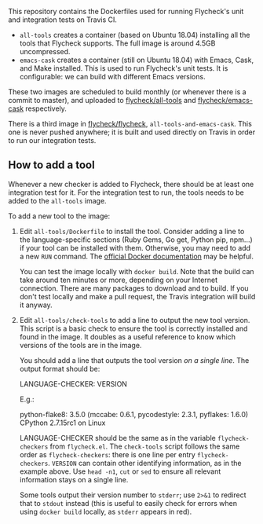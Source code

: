 This repository contains the Dockerfiles used for running Flycheck's unit and
integration tests on Travis CI.

- `all-tools` creates a container (based on Ubuntu 18.04) installing all the
  tools that Flycheck supports.  The full image is around 4.5GB uncompressed.
- `emacs-cask` creates a container (still on Ubuntu 18.04) with Emacs, Cask, and
  Make installed.  This is used to run Flycheck's unit tests.  It is
  configurable: we can build with different Emacs versions.

These two images are scheduled to build monthly (or whenever there is a commit
to master), and uploaded to [flycheck/all-tools][hub:all-tools] and
[flycheck/emacs-cask][hub:emacs-cask] respectively.

There is a third image in [flycheck/flycheck][],
`all-tools-and-emacs-cask`. This one is never pushed anywhere; it is built and
used directly on Travis in order to run our integration tests.

## How to add a tool

Whenever a new checker is added to Flycheck, there should be at least one
integration test for it.  For the integration test to run, the tools needs to be
added to the `all-tools` image.

To add a new tool to the image:

1. Edit `all-tools/Dockerfile` to install the tool.  Consider adding a line to
   the language-specific sections (Ruby Gems, Go get, Python pip, npm...) if
   your tool can be installed with them.  Otherwise, you may need to add a new
   `RUN` command.  The [official Docker documentation][docker-man] may be
   helpful.

   You can test the image locally with `docker build`.  Note that the build can
   take around ten minutes or more, depending on your Internet connection.
   There are many packages to download and to build.  If you don't test locally
   and make a pull request, the Travis integration will build it anyway.

2. Edit `all-tools/check-tools` to add a line to output the new tool version.
   This script is a basic check to ensure the tool is correctly installed and
   found in the image.  It doubles as a useful reference to know which versions
   of the tools are in the image.

   You should add a line that outputs the tool version *on a single line*.  The
   output format should be:

     LANGUAGE-CHECKER: VERSION

   E.g.:

     python-flake8: 3.5.0 (mccabe: 0.6.1, pycodestyle: 2.3.1, pyflakes: 1.6.0) CPython 2.7.15rc1 on Linux


   LANGUAGE-CHECKER should be the same as in the variable `flycheck-checkers`
   from `flycheck.el`.  The `check-tools` script follows the same order as
   `flycheck-checkers`: there is one line per entry `flycheck-checkers`.
   `VERSION` can contain other identifying information, as in the example above.
   Use `head -n1`, `cut` or `sed` to ensure all relevant information stays on a
   single line.

   Some tools output their version number to `stderr`; use `2>&1` to redirect
   that to `stdout` instead (this is useful to easily check for errors when
   using `docker build` locally, as `stderr` appears in red).

[hub:all-tools]: https://hub.docker.com/r/flycheck/all-tools/
[hub:emacs-cask]: https://hub.docker.com/r/flycheck/emacs-cask/
[flycheck/flycheck]: https://www.github.com/flycheck/flycheck
[docker-man]: https://docs.docker.com/engine/reference/builder/#run
